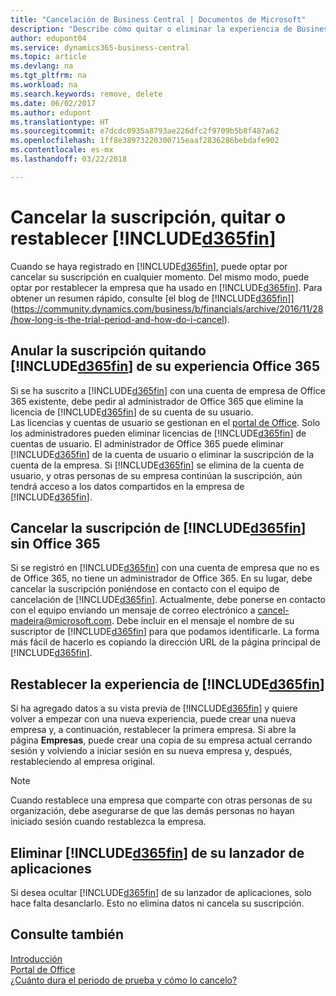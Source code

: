 ```yaml
---
title: "Cancelación de Business Central | Documentos de Microsoft"
description: "Describe cómo quitar o eliminar la experiencia de Business Central."
author: edupont04
ms.service: dynamics365-business-central
ms.topic: article
ms.devlang: na
ms.tgt_pltfrm: na
ms.workload: na
ms.search.keywords: remove, delete
ms.date: 06/02/2017
ms.author: edupont
ms.translationtype: HT
ms.sourcegitcommit: e7dcdc0935a8793ae226dfc2f9709b5b8f487a62
ms.openlocfilehash: 1ff8e38973220300715eaaf2836286bebdafe902
ms.contentlocale: es-mx
ms.lasthandoff: 03/22/2018

---
```

# <a name="unsubscribe-remove-or-reset-included365finincludesd365finmdmd"></a>Cancelar la suscripción, quitar o restablecer [!INCLUDE[d365fin](includes/d365fin_md.md)]
Cuando se haya registrado en [!INCLUDE[d365fin](includes/d365fin_md.md)], puede optar por cancelar su suscripción en cualquier momento. Del mismo modo, puede optar por restablecer la empresa que ha usado en [!INCLUDE[d365fin](includes/d365fin_md.md)]. Para obtener un resumen rápido, consulte [el blog de [!INCLUDE[d365fin](includes/d365fin_md.md)]](https://community.dynamics.com/business/b/financials/archive/2016/11/28/how-long-is-the-trial-period-and-how-do-i-cancel).  

## <a name="unsubscribing-by-removing-included365finincludesd365finmdmd-from-your-office-365-experience"></a>Anular la suscripción quitando [!INCLUDE[d365fin](includes/d365fin_md.md)] de su experiencia Office 365
Si se ha suscrito a [!INCLUDE[d365fin](includes/d365fin_md.md)] con una cuenta de empresa de Office 365 existente, debe pedir al administrador de Office 365 que elimine la licencia de [!INCLUDE[d365fin](includes/d365fin_md.md)] de su cuenta de su usuario.  
Las licencias y cuentas de usuario se gestionan en el [portal de Office](https://portal.office.com). Solo los administradores pueden eliminar licencias de [!INCLUDE[d365fin](includes/d365fin_md.md)] de cuentas de usuario. El administrador de Office 365 puede eliminar [!INCLUDE[d365fin](includes/d365fin_md.md)] de la cuenta de usuario o eliminar la suscripción de la cuenta de la empresa. Si [!INCLUDE[d365fin](includes/d365fin_md.md)] se elimina de la cuenta de usuario, y otras personas de su empresa continúan la suscripción, aún tendrá acceso a los datos compartidos en la empresa de [!INCLUDE[d365fin](includes/d365fin_md.md)].  

## <a name="unsubscribing-from-included365finincludesd365finmdmd-without-office-365"></a>Cancelar la suscripción de [!INCLUDE[d365fin](includes/d365fin_md.md)] sin Office 365
Si se registró en [!INCLUDE[d365fin](includes/d365fin_md.md)] con una cuenta de empresa que no es de Office 365, no tiene un administrador de Office 365. En su lugar, debe cancelar la suscripción poniéndose en contacto con el equipo de cancelación de [!INCLUDE[d365fin](includes/d365fin_md.md)]. Actualmente, debe ponerse en contacto con el equipo enviando un mensaje de correo electrónico a cancel-madeira@microsoft.com. Debe incluir en el mensaje el nombre de su suscriptor de [!INCLUDE[d365fin](includes/d365fin_md.md)] para que podamos identificarle. La forma más fácil de hacerlo es copiando la dirección URL de la página principal de [!INCLUDE[d365fin](includes/d365fin_md.md)].  

## <a name="resetting-your-included365finincludesd365finmdmd-experience"></a>Restablecer la experiencia de [!INCLUDE[d365fin](includes/d365fin_md.md)]
Si ha agregado datos a su vista previa de [!INCLUDE[d365fin](includes/d365fin_md.md)] y quiere volver a empezar con una nueva experiencia, puede crear una nueva empresa y, a continuación, restablecer la primera empresa. Si abre la página **Empresas**, puede crear una copia de su empresa actual cerrando sesión y volviendo a iniciar sesión en su nueva empresa y, después, restableciendo al empresa original.  
> [!NOTE]  
>   Cuando restablece una empresa que comparte con otras personas de su organización, debe asegurarse de que las demás personas no hayan iniciado sesión cuando restablezca la empresa.  

## <a name="removing-included365finincludesd365finmdmd-from-your-app-launcher"></a>Eliminar [!INCLUDE[d365fin](includes/d365fin_md.md)] de su lanzador de aplicaciones
Si desea ocultar [!INCLUDE[d365fin](includes/d365fin_md.md)] de su lanzador de aplicaciones, solo hace falta desanclarlo. Esto no elimina datos ni cancela su suscripción.  

## <a name="see-also"></a>Consulte también
[Introducción](product-get-started.md)  
[Portal de Office](https://portal.office.com)  
[¿Cuánto dura el periodo de prueba y cómo lo cancelo?](https://community.dynamics.com/business/b/financials/archive/2016/11/28/how-long-is-the-trial-period-and-how-do-i-cancel)  


